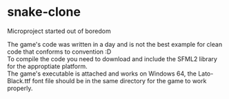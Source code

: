 # snake-clone
Microproject started out of boredom

The game's code was written in a day and is not the best example for clean code that conforms to convention :D <br />
To compile the code you need to download and include the SFML2 library for the approptiate platform. <br />
The game's executable is attached and works on Windows 64, the Lato-Black.ttf font file should be in the same directory for the game to work properly.
